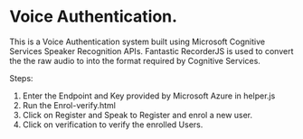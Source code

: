 # Voice Authentication.

This is a Voice Authentication system built using Microsoft Cognitive Services Speaker Recognition APIs.
Fantastic RecorderJS is used to convert the the raw audio to into the format required by Cognitive Services.

Steps:
1. Enter the Endpoint and Key provided by Microsoft Azure in helper.js 
2. Run the Enrol-verify.html
3. Click on Register and Speak to Register and enrol a new user.
4. Click on verification to verify the enrolled Users.





